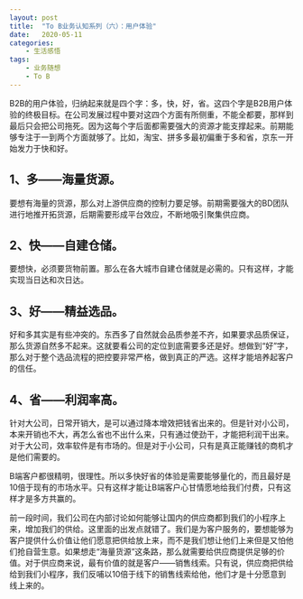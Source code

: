 ```yaml
---
layout: post
title:  "To B业务认知系列（六）：用户体验"
date:   2020-05-11
categories:
    - 生活感悟
tags:
    - 业务随想
    - To B
---
```


B2B的用户体验，归纳起来就是四个字：多，快，好，省。这四个字是B2B用户体验的终极目标。在公司发展过程中要对这四个方面有所侧重，不能全都要，那样到最后只会把公司拖死。因为这每个字后面都需要强大的资源才能支撑起来。前期能够专注于一到两个方面就够了。比如，淘宝、拼多多最初偏重于多和省，京东一开始发力于快和好。  

## 1、多——海量货源。  

要想有海量的货源，那么对上游供应商的控制力要足够。前期需要强大的BD团队进行地推开拓货源，后期需要形成平台效应，不断地吸引聚集供应商。  

## 2、快——自建仓储。  

要想快，必须要货物前置。那么在各大城市自建仓储就是必需的。只有这样，才能实现当日达和次日达。  

## 3、好——精益选品。  

好和多其实是有些冲突的。东西多了自然就会品质参差不齐，如果要求品质保证，那么货源自然多不起来。这就要看公司的定位到底需要多还是好。想做到“好”字，那么对于整个选品流程的把控要非常严格，做到真正的严选。这样才能培养起客户的信任。  

## 4、省——利润率高。  

针对大公司，日常开销大，是可以通过降本增效把钱省出来的。但是针对小公司，本来开销也不大，再怎么省也不出什么来，只有通过使劲干，才能把利润干出来。对于大公司，效率软件是有市场的。但是对于小公司，只有是真正能赚钱的商机才是他们需要的。

B端客户都很精明，很理性。所以多快好省的体验是需要能够量化的，而且最好是10倍于现有的市场水平。只有这样才能让B端客户心甘情愿地给我们付费，只有这样才是多方共赢的。  

前一段时间，我们公司在内部讨论如何能够让国内的供应商都到我们的小程序上来，增加我们的供给。这里面的出发点就错了。我们是为客户服务的，要想能够为客户提供什么价值让他们愿意把供给放上来，而不是我们想让他们上来但是又怕他们抢自营生意。如果想走“海量货源”这条路，那么就需要给供应商提供足够的价值。对于供应商来说，最有价值的就是客户——销售线索。只有说，供应商把供给给到我们小程序，我们反哺以10倍于线下的销售线索给他，他们才是十分愿意到线上来的。

